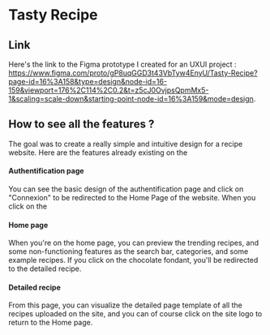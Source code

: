 # Tasty Recipe 
## Link 
Here's the link to the Figma prototype I created for an UXUI project : https://www.figma.com/proto/gP8uqGGD3t43VbTyw4EnyU/Tasty-Recipe?page-id=16%3A158&type=design&node-id=16-159&viewport=176%2C114%2C0.2&t=z5cJ0OvjpsQpmMx5-1&scaling=scale-down&starting-point-node-id=16%3A159&mode=design.
## How to see all the features ? 
The goal was to create a really simple and intuitive design for a recipe website. Here are the features already existing on the 
#### Authentification page 
You can see the basic design of the authentification page and click on "Connexion" to be redirected to the Home Page of the website. When you click on the 
#### Home page 
When you're on the home page, you can preview the trending recipes, and some non-functioning features as the search bar, categories, and some example recipes. If you click on the chocolate fondant, you'll be redirected to the detailed recipe.
#### Detailed recipe 
From this page, you can visualize the detailed page template of all the recipes uploaded on the site, and you can of course click on the site logo to return to the Home page.

